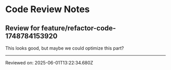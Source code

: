 # Code Review Notes

## Review for feature/refactor-code-1748784153920

This looks good, but maybe we could optimize this part?

---
Reviewed on: 2025-06-01T13:22:34.680Z